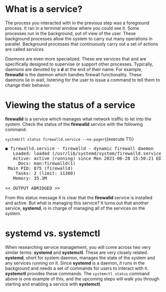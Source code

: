 # What is a service?

The process you interacted with in the previous step was a foreground process.
It ran in a terminal window where you could see it. Some processes run in the
background, out of view of the user. These background processes allow the
system to carry out many operations in parallel. Background processes that
continuously carry out a set of actions are called _services_.

_Daemons_ are even more specialized. These are services that
and are specifically designed to supervise or support other processes. Typically,
daemons are denoted by a __d__ at the end of their name. For example, __firewalld__
is the daemon which handles firewall functionality. These daemons lie in wait,
listening for the user to issue a command to tell them to change their behavior.

# Viewing the status of a service

__firewalld__ is a service which manages what network traffic to let into the system.
Check the status of the __firewalld__ service with the following command:

`systemctl status firewalld.service --no-pager`{{execute T1}}

<pre class=file>
● firewalld.service - firewalld - dynamic firewall daemon
   Loaded: loaded (/usr/lib/systemd/system/firewalld.service; enabled; vendor preset: enabled)
   Active: active (running) since Mon 2021-06-28 15:50:21 EDT; 1h 49min ago
     Docs: man:firewalld(1)
 Main PID: 875 (firewalld)
    Tasks: 2 (limit: 11380)
   Memory: 35.3M

<< OUTPUT ABRIDGED >>
</pre>

From this status message it is clear that the __firewalld__ service is installed
and active. But what is managing this service? It turns out that another service,
__systemd__, is in charge of managing all of the services on the system.

# __systemd__ vs. __systemctl__

When researching service management, you will come across two very similar terms:
__systemd__ and __systemctl__. These are very closely related.
__systemd__, short for system daemon, manages the state of the system and any
services running on it. Since __systemd__ is a daemon, it runs in the background
and needs a set of commands for users to interact with it. __systemctl__ provides
these commands. The `systemctl status` command above is one example of this,
and the upcoming steps will walk you through starting and enabling a service
with __systemctl__.
